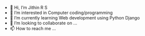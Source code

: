 - 👋 Hi, I’m Jithin R S
- 👀 I’m interested in Computer coding/programming
- 🌱 I’m currently learning Web development using Python Django
- 💞️ I’m looking to collaborate on ...
- 📫 How to reach me ...

<!---
jithinrs/jithinrs is a ✨ special ✨ repository because its `README.md` (this file) appears on your GitHub profile.
You can click the Preview link to take a look at your changes.
--->
